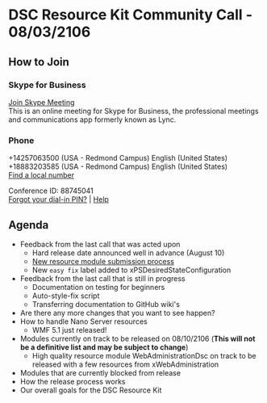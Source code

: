 # DSC Resource Kit Community Call - 08/03/2106
## How to Join
### Skype for Business
[Join Skype Meeting](https://join.microsoft.com/meet/kakeim/YVJC8SNV)  
This is an online meeting for Skype for Business, the professional meetings and communications app formerly known as Lync.

### Phone
+14257063500   (USA - Redmond Campus) 		English (United States)  
+18883203585   (USA - Redmond Campus) 		English (United States)   
[Find a local number](https://join.microsoft.com/dialin) 

Conference ID: 88745041  
[Forgot your dial-in PIN?](https://join.microsoft.com/dialin) | [Help](http://o15.officeredir.microsoft.com/r/rlidLync15?clid=1033&p1=5&p2=2009)

## Agenda
- Feedback from the last call that was acted upon
  - Hard release date announced well in advance (August 10)
  - [New resource module submission process](https://github.com/PowerShell/DscResources/blob/master/NewResourceModuleSubmissions.md)
  - New ```easy fix``` label added to xPSDesiredStateConfiguration
- Feedback from the last call that is still in progress
  - Documentation on testing for beginners
  - Auto-style-fix script
  - Transferring documentation to GitHub wiki's
- Are there any more changes that you want to see happen?
- How to handle Nano Server resources
  - WMF 5.1 just released!
- Modules currently on track to be released on 08/10/2106 (**This will not be a definitive list and may be subject to change**)
  - High quality resource module WebAdministrationDsc on track to be released with a few resources from xWebAdministration
- Modules that are currently blocked from release
- How the release process works
- Our overall goals for the DSC Resource Kit
